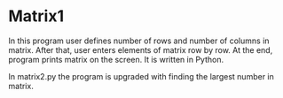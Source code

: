 # Matrix1

In this program user defines number of rows and number of columns in matrix.
After that, user enters elements of matrix row by row.
At the end, program prints matrix on the screen.
It is written in Python.

In matrix2.py the program is upgraded with finding the largest number in matrix.

